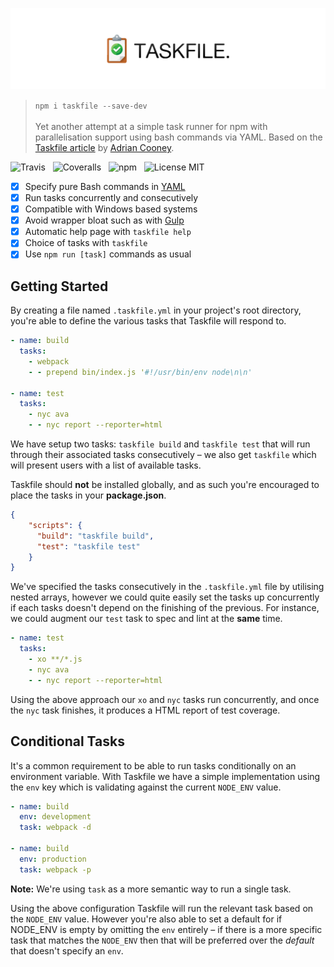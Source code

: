 ![Taskfile](media/logo.png)

> `npm i taskfile --save-dev`<br /><br />
> Yet another attempt at a simple task runner for npm with parallelisation support using bash commands via YAML. Based on the [Taskfile article](https://hackernoon.com/introducing-the-taskfile-5ddfe7ed83bd) by [Adrian Cooney](https://github.com/adriancooney).

![Travis](http://img.shields.io/travis/Wildhoney/Taskfile.svg?style=flat-square)
&nbsp;
![Coveralls](https://img.shields.io/coveralls/Wildhoney/Taskfile.svg?style=flat-square)
&nbsp;
![npm](http://img.shields.io/npm/v/taskfile.svg?style=flat-square)
&nbsp;
![License MIT](https://img.shields.io/badge/license-GPL3-lightgrey.svg?style=flat-square)

- [x] Specify pure Bash commands in [YAML](http://yaml.org/)
- [x] Run tasks concurrently and consecutively
- [x] Compatible with Windows based systems
- [x] Avoid wrapper bloat such as with [Gulp](http://gulpjs.com/)
- [x] Automatic help page with `taskfile help`
- [x] Choice of tasks with `taskfile`
- [x] Use `npm run [task]` commands as usual

## Getting Started

By creating a file named `.taskfile.yml` in your project's root directory, you're able to define the various tasks that Taskfile will respond to.

```yaml
- name: build
  tasks:
    - webpack
    - - prepend bin/index.js '#!/usr/bin/env node\n\n'

- name: test
  tasks:
    - nyc ava
    - - nyc report --reporter=html
```

We have setup two tasks: `taskfile build` and `taskfile test` that will run through their associated tasks consecutively &ndash; we also get `taskfile` which will present users with a list of available tasks.

Taskfile should **not** be installed globally, and as such you're encouraged to place the tasks in your **package.json**.

```json
{
    "scripts": {
      "build": "taskfile build",
      "test": "taskfile test"
    }
}
```

We've specified the tasks consecutively in the `.taskfile.yml` file by utilising nested arrays, however we could quite easily set the tasks up concurrently if each tasks doesn't depend on the finishing of the previous. For instance, we could augment our `test` task to spec and lint at the **same** time.

```yaml
- name: test
  tasks:
    - xo **/*.js
    - nyc ava
    - - nyc report --reporter=html
```

Using the above approach our `xo` and `nyc` tasks run concurrently, and once the `nyc` task finishes, it produces a HTML report of test coverage.

## Conditional Tasks

It's a common requirement to be able to run tasks conditionally on an environment variable. With Taskfile we have a simple implementation using the `env` key which is validating against the current `NODE_ENV` value.

```yaml
- name: build
  env: development
  task: webpack -d
  
- name: build
  env: production
  task: webpack -p
```

**Note:** We're using `task` as a more semantic way to run a single task.

Using the above configuration Taskfile will run the relevant task based on the `NODE_ENV` value. However you're also able to set a default for if NODE_ENV is empty by omitting the `env` entirely &ndash; if there is a more specific task that matches the `NODE_ENV` then that will be preferred over the *default* that doesn't specify an `env`.
